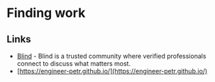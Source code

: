 # Finding work

## Links

* [Blind](https://www.teamblind.com/) - Blind is a trusted community where verified professionals connect to discuss what matters most.
* [https://engineer-petr.github.io/](https://engineer-petr.github.io/)
